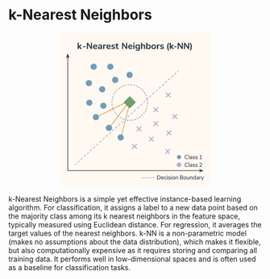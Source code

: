 # k-Nearest Neighbors

<p align="center">
  <img src="../../Images/k-NN.png" width="300"/>
</p>

k-Nearest Neighbors is a simple yet effective instance-based learning algorithm. For classification, it assigns a label to a new data point based on the majority class among its k nearest neighbors in the feature space, typically measured using Euclidean distance. For regression, it averages the target values of the nearest neighbors. k-NN is a non-parametric model (makes no assumptions about the data distribution), which makes it flexible, but also computationally expensive as it requires storing and comparing all training data. It performs well in low-dimensional spaces and is often used as a baseline for classification tasks. 
